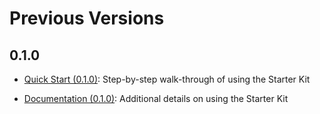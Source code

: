 # Previous Versions

## 0.1.0

- [Quick Start (0.1.0)](quick-start-0-1-0): Step-by-step walk-through of using the Starter Kit

- [Documentation (0.1.0)](documentation-0-1-0): Additional details on using the Starter Kit
